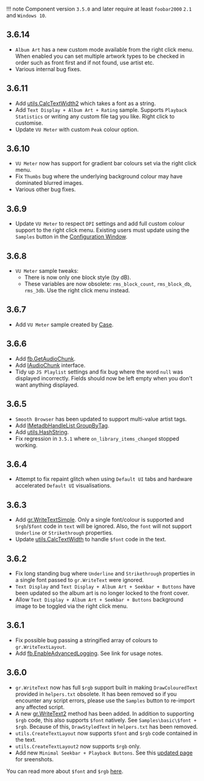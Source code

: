 !!! note
	Component version `3.5.0` and later require at least `foobar2000` `2.1` and `Windows 10`.

## 3.6.14
- `Album Art` has a new custom mode available from the right click menu. When enabled you can set multiple artwork types to be checked in order such as front first and if not found, use artist etc.
- Various internal bug fixes.

## 3.6.11
- Add [utils.CalcTextWidth2](../namespaces/utils.md#utilscalctextwidth2text-font_str) which takes a font as a string.
- Add `Text Display + Album Art + Rating` sample. Supports `Playback Statistics` or writing any custom file tag you like. Right click to customise.
- Update `VU Meter` with custom `Peak` colour option.

## 3.6.10
- `VU Meter` now has support for gradient bar colours set via the right click menu.
- Fix `Thumbs` bug where the underlying background colour may have dominated blurred images.
- Various other bug fixes.

## 3.6.9
- Update `VU Meter` to respect `DPI` settings and add full custom colour support to the right click menu. Existing users must update using the `Samples` button in the [Configuration Window](../configuration-window.md).

## 3.6.8
- `VU Meter` sample tweaks:
    * There is now only one block style (by dB).
    * These variables are now obsolete: `rms_block_count`, `rms_block_db`, `rms_3db`. Use the right click menu instead.

## 3.6.7
- Add `VU Meter` sample created by [Case](https://hydrogenaud.io/index.php?action=profile;u=322).

## 3.6.6
- Add [fb.GetAudioChunk](../namespaces/fb.md#fbgetaudiochunkrequested_length-offset).
- Add [IAudioChunk](../interfaces/IAudioChunk.md) interface.
- Tidy up `JS Playlist` settings and fix bug where the word `null` was displayed incorrectly. Fields should now be left empty when you don't want anything displayed.

## 3.6.5
- `Smooth Browser` has been updated to support multi-value artist tags.
- Add [IMetadbHandleList GroupByTag](../interfaces/IMetadbHandleList.md#groupbytagtag).
- Add [utils.HashString](../namespaces/utils.md#utilshashstringstr).
- Fix regression in `3.5.1` where `on_library_items_changed` stopped working.

## 3.6.4
- Attempt to fix repaint glitch when using `Default UI` tabs and hardware accelerated `Default UI` visualisations.

## 3.6.3
- Add [gr.WriteTextSimple](../interfaces/IJSGraphics.md#writetextsimpletext-font-colour-x-y-w-h-text_alignment-paragraph_alignment-word_wrapping-trimming_granularity).
Only a single font/colour is supported and `$rgb`/`$font` code in `text` will be ignored. Also, the `font` will not support `Underline` or `Strikethrough` properties.
- Update [utils.CalcTextWidth](../namespaces/utils.md#utilscalctextwidthtext-font_name-font_size-font_weight-font_style-font_stretch) to handle `$font` code in the text.

## 3.6.2
- Fix long standing bug where `Underline` and `Strikethrough` properties in a single font passed to `gr.WriteText` were ignored.
- `Text Display` and `Text Display + Album Art + Seekbar + Buttons` have been updated so the album art is no longer locked to the front cover.
- Allow `Text Display + Album Art + Seekbar + Buttons` background image to be toggled via the right click menu.

## 3.6.1
- Fix possible bug passing a stringified array of colours to `gr.WriteTextLayout`.
- Add [fb.EnableAdvancedLogging](../namespaces/fb.md#fbenableadvancedlogging). See link for usage notes.

## 3.6.0
- `gr.WriteText` now has full `$rgb` support built in making `DrawColouredText` provided in
`helpers.txt` obsolete. It has been removed so if you encounter any script errors,
please use the `Samples` button to re-import any affected script.
- A new [gr.WriteText2](../interfaces/IJSGraphics.md#writetext2text-font-colour-x-y-w-h-text_alignment-paragraph_alignment-word_wrapping-trimming_granularity) method has been added. In addition to supporting `$rgb` code, this also supports
`$font` natively. See `Samples\basic\$font + $rgb`. Because of this, `DrawStyledText` in `helpers.txt`
has been removed.
- `utils.CreateTextLayout` now supports `$font` and `$rgb` code contained in the text.
- `utils.CreateTextLayout2` now supports `$rgb` only.
- Add new `Minimal Seekbar + Playback Buttons`. See this [updated page](../../gallery/seekbar-button.md) for sreenshots.

You can read more about `$font` and `$rgb` [here](../guides/font-rgb.md).
